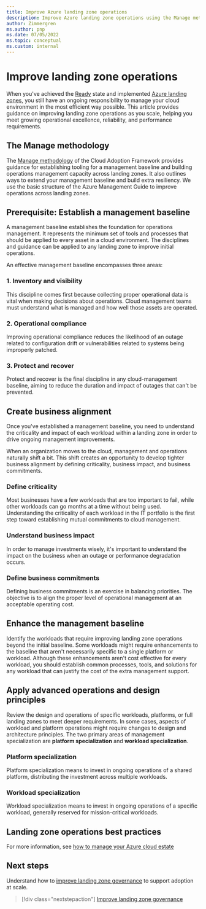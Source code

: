 ```yaml
---
title: Improve Azure landing zone operations
description: Improve Azure landing zone operations using the Manage methodology from the Microsoft Cloud Adoption Framework.
author: Zimmergren
ms.author: pnp
ms.date: 07/05/2022
ms.topic: conceptual
ms.custom: internal
---
```


# Improve landing zone operations

When you've achieved the [Ready](../index.md) state and implemented [Azure landing zones](../landing-zone/index.md), you still have an ongoing responsibility to manage your cloud environment in the most efficient way possible. This article provides guidance on improving landing zone operations as you scale, helping you meet growing operational excellence, reliability, and performance requirements.

## The Manage methodology

The [Manage methodology](../../manage/index.md) of the Cloud Adoption Framework provides guidance for establishing tooling for a management baseline and building operations management capacity across landing zones. It also outlines ways to extend your management baseline and build extra resiliency. We use the basic structure of the Azure Management Guide to improve operations across landing zones.

## Prerequisite: Establish a management baseline

A management baseline establishes the foundation for operations management. It represents the minimum set of tools and processes that should be applied to every asset in a cloud environment. The disciplines and guidance can be applied to any landing zone to improve initial operations.

An effective management baseline encompasses three areas:

### 1. Inventory and visibility

This discipline comes first because collecting proper operational data is vital when making decisions about operations. Cloud management teams must understand what is managed and how well those assets are operated.

### 2. Operational compliance

Improving operational compliance reduces the likelihood of an outage related to configuration drift or vulnerabilities related to systems being improperly patched.

### 3. Protect and recover

Protect and recover is the final discipline in any cloud-management baseline, aiming to reduce the duration and impact of outages that can't be prevented. 

## Create business alignment

Once you've established a management baseline, you need to understand the criticality and impact of each workload within a landing zone in order to drive ongoing management improvements.

When an organization moves to the cloud, management and operations naturally shift a bit. This shift creates an opportunity to develop tighter business alignment by defining criticality, business impact, and business commitments.

### Define criticality

Most businesses have a few workloads that are too important to fail, while other workloads can go months at a time without being used. Understanding the criticality of each workload in the IT portfolio is the first step toward establishing mutual commitments to cloud management.

### Understand business impact

In order to manage investments wisely, it's important to understand the impact on the business when an outage or performance degradation occurs.

### Define business commitments

Defining business commitments is an exercise in balancing priorities. The objective is to align the proper level of operational management at an acceptable operating cost.

## Enhance the management baseline

Identify the workloads that require improving landing zone operations beyond the initial baseline. Some workloads might require enhancements to the baseline that aren't necessarily specific to a single platform or workload. Although these enhancements aren't cost effective for every workload, you should establish common processes, tools, and solutions for any workload that can justify the cost of the extra management support.

## Apply advanced operations and design principles

Review the design and operations of specific workloads, platforms, or full landing zones to meet deeper requirements. In some cases, aspects of workload and platform operations might require changes to design and architecture principles. The two primary areas of management specialization are **platform specialization** and **workload specialization**.

### Platform specialization

Platform specialization means to invest in ongoing operations of a shared platform, distributing the investment across multiple workloads.

### Workload specialization

Workload specialization means to invest in ongoing operations of a specific workload, generally reserved for mission-critical workloads.

## Landing zone operations best practices

For more information, see [how to manage your Azure cloud estate](../../manage/index.md)

## Next steps

Understand how to [improve landing zone governance](./landing-zone-governance.md) to support adoption at scale.

> [!div class="nextstepaction"]
> [Improve landing zone governance](./landing-zone-governance.md)
